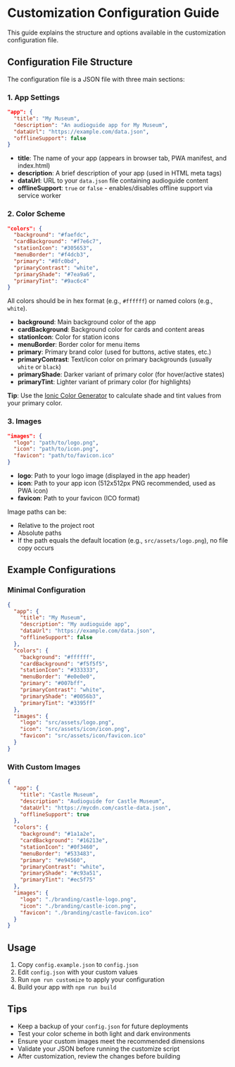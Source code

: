 # Customization Configuration Guide

This guide explains the structure and options available in the customization configuration file.

## Configuration File Structure

The configuration file is a JSON file with three main sections:

### 1. App Settings

```json
"app": {
  "title": "My Museum",
  "description": "An audioguide app for My Museum",
  "dataUrl": "https://example.com/data.json",
  "offlineSupport": false
}
```

- **title**: The name of your app (appears in browser tab, PWA manifest, and index.html)
- **description**: A brief description of your app (used in HTML meta tags)
- **dataUrl**: URL to your `data.json` file containing audioguide content
- **offlineSupport**: `true` or `false` - enables/disables offline support via service worker

### 2. Color Scheme

```json
"colors": {
  "background": "#faefdc",
  "cardBackground": "#f7e6c7",
  "stationIcon": "#305653",
  "menuBorder": "#f4dcb3",
  "primary": "#8fc0bd",
  "primaryContrast": "white",
  "primaryShade": "#7ea9a6",
  "primaryTint": "#9ac6c4"
}
```

All colors should be in hex format (e.g., `#ffffff`) or named colors (e.g., `white`).

- **background**: Main background color of the app
- **cardBackground**: Background color for cards and content areas
- **stationIcon**: Color for station icons
- **menuBorder**: Border color for menu items
- **primary**: Primary brand color (used for buttons, active states, etc.)
- **primaryContrast**: Text/icon color on primary backgrounds (usually `white` or `black`)
- **primaryShade**: Darker variant of primary color (for hover/active states)
- **primaryTint**: Lighter variant of primary color (for highlights)

**Tip**: Use the [Ionic Color Generator](https://ionicframework.com/docs/theming/colors#new-color-creator) to calculate shade and tint values from your primary color.

### 3. Images

```json
"images": {
  "logo": "path/to/logo.png",
  "icon": "path/to/icon.png",
  "favicon": "path/to/favicon.ico"
}
```

- **logo**: Path to your logo image (displayed in the app header)
- **icon**: Path to your app icon (512x512px PNG recommended, used as PWA icon)
- **favicon**: Path to your favicon (ICO format)

Image paths can be:
- Relative to the project root
- Absolute paths
- If the path equals the default location (e.g., `src/assets/logo.png`), no file copy occurs

## Example Configurations

### Minimal Configuration

```json
{
  "app": {
    "title": "My Museum",
    "description": "My audioguide app",
    "dataUrl": "https://example.com/data.json",
    "offlineSupport": false
  },
  "colors": {
    "background": "#ffffff",
    "cardBackground": "#f5f5f5",
    "stationIcon": "#333333",
    "menuBorder": "#e0e0e0",
    "primary": "#007bff",
    "primaryContrast": "white",
    "primaryShade": "#0056b3",
    "primaryTint": "#3395ff"
  },
  "images": {
    "logo": "src/assets/logo.png",
    "icon": "src/assets/icon/icon.png",
    "favicon": "src/assets/icon/favicon.ico"
  }
}
```

### With Custom Images

```json
{
  "app": {
    "title": "Castle Museum",
    "description": "Audioguide for Castle Museum",
    "dataUrl": "https://mycdn.com/castle-data.json",
    "offlineSupport": true
  },
  "colors": {
    "background": "#1a1a2e",
    "cardBackground": "#16213e",
    "stationIcon": "#0f3460",
    "menuBorder": "#533483",
    "primary": "#e94560",
    "primaryContrast": "white",
    "primaryShade": "#c93a51",
    "primaryTint": "#ec5f75"
  },
  "images": {
    "logo": "./branding/castle-logo.png",
    "icon": "./branding/castle-icon.png",
    "favicon": "./branding/castle-favicon.ico"
  }
}
```

## Usage

1. Copy `config.example.json` to `config.json`
2. Edit `config.json` with your custom values
3. Run `npm run customize` to apply your configuration
4. Build your app with `npm run build`

## Tips

- Keep a backup of your `config.json` for future deployments
- Test your color scheme in both light and dark environments
- Ensure your custom images meet the recommended dimensions
- Validate your JSON before running the customize script
- After customization, review the changes before building
